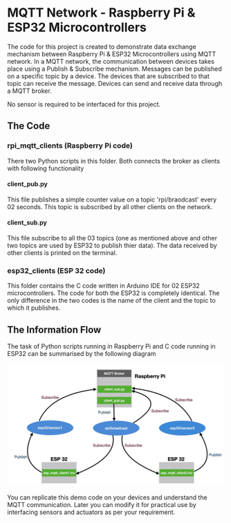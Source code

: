 # MQTT Network - Raspberry Pi & ESP32 Microcontrollers

The code for this project is created to demonstrate data exchange mechanism between Raspberry Pi & ESP32 Microcontrollers using MQTT network. 
In a MQTT network, the communication between devices takes place using a Publish & Subscribe mechanism. Messages can be published on a specific topic by a device. 
The devices that are subscribed to that topic can receive the message. Devices can send and receive data through a MQTT broker.

No sensor is required to be interfaced for this project. 

## The Code

### rpi_mqtt_clients (Raspberry Pi code)
There two Python scripts in this folder. Both connects the broker as clients with following functionality

#### client_pub.py
This file publishes a simple counter value on a topic 'rpi/braodcast' every 02 seconds. This topic is subscribed by all other clients on the network.

#### client_sub.py
This file subscribe to all the 03 topics (one as mentioned above and other two topics are used by ESP32 to publish thier data). The data received by other clients is printed on the terminal.

### esp32_clients (ESP 32 code)
This folder contains the C code written in Arduino IDE for 02 ESP32 microcontrollers.
The code for both the ESP32 is completely identical. The only difference in the two codes is the name of the client and the topic to which it publishes.

## The Information Flow

The task of Python scripts running in Raspberry Pi and C code running in ESP32 can be summarised by the following diagram

<img src='https://github.com/jiteshsaini/files/blob/main/img/mqtt-network.jpeg'>

You can replicate this demo code on your devices and understand the MQTT communication. Later you can modify it for practical use by interfacing sensors and actuators as per your requirement.
